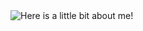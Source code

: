 <img src="https://raw.github.com/imwendi/TitleAnimation/master/wendi_animation.gif" alt="Here is a little bit about me!">